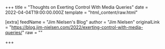
+++
title = "Thoughts on Exerting Control With Media Queries"
date = 2022-04-04T19:00:00.000Z
template = "html_content/raw.html"

[extra]
feedName = "Jim Nielsen's Blog"
author = "Jim Nielsen"
originalLink = "https://blog.jim-nielsen.com/2022/exerting-control-with-media-queries/"
raw = ""

+++

